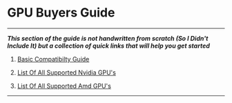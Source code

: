 # GPU Buyers Guide

---

_**This section of the guide is not handwritten from scratch (So I Didn't Include It) but a collection of quick links that will help you get started**_ 

1. [Basic Compatibilty Guide](https://www.reddit.com/r/hackintosh/wiki/faq#wiki_gpus_compatibility)

2. [List Of All Supported Nvidia GPU's](https://www.tonymacx86.com/threads/will-my-nvidia-graphics-card-work-with-macos-list-of-desktop-cards-with-native-support.283700/)

3. [List Of All Supported Amd GPU's](https://www.tonymacx86.com/threads/radeon-compatibility-guide-ati-amd-graphics-cards.171291/)

---
